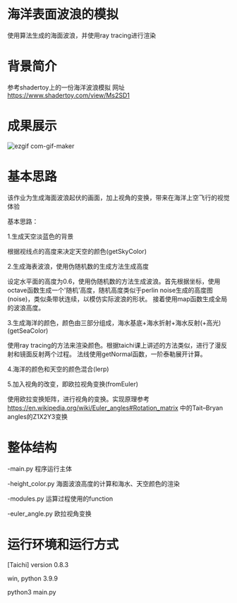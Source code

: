 # 海洋表面波浪的模拟
使用算法生成的海面波浪，并使用ray tracing进行渲染
# 背景简介
参考shadertoy上的一份海洋波浪模拟
网址 https://www.shadertoy.com/view/Ms2SD1

# 成果展示
![ezgif com-gif-maker](https://user-images.githubusercontent.com/91379790/148377586-5947b384-c5f9-4f61-b2ba-cfb799292d18.gif)

# 基本思路
该作业为生成海面波浪起伏的画面，加上视角的变换，带来在海洋上空飞行的视觉体验

基本思路：

1.生成天空淡蓝色的背景

  根据视线点的高度来决定天空的颜色(getSkyColor)

2.生成海表波浪，使用伪随机数的生成方法生成高度

  设定水平面的高度为0.6，使用伪随机数的方法生成波浪。首先根据坐标，使用octave函数生成一个'随机'高度，随机高度类似于perlin noise生成的高度图(noise)，类似条带状连续，以模仿实际波浪的形状。
接着使用map函数生成全局的波浪高度。

3.生成海洋的颜色，颜色由三部分组成，海水基底+海水折射+海水反射(+高光)(getSeaColor)

  使用ray tracing的方法来渲染颜色。根据taichi课上讲述的方法类似，进行了漫反射和镜面反射两个过程。
  法线使用getNormal函数，一阶泰勒展开计算。

4.海洋的颜色和天空的颜色混合(lerp)

5.加入视角的改变，即欧拉视角变换(fromEuler)

  使用欧拉变换矩阵，进行视角的变换。实现原理参考 https://en.wikipedia.org/wiki/Euler_angles#Rotation_matrix 中的Tait–Bryan angles的Z1X2Y3变换

# 整体结构

-main.py 程序运行主体

-height_color.py 海面波浪高度的计算和海水、天空颜色的渲染

-modules.py 运算过程使用的function

-euler_angle.py 欧拉视角变换

# 运行环境和运行方式
[Taichi] version 0.8.3

win, python 3.9.9

python3 main.py
